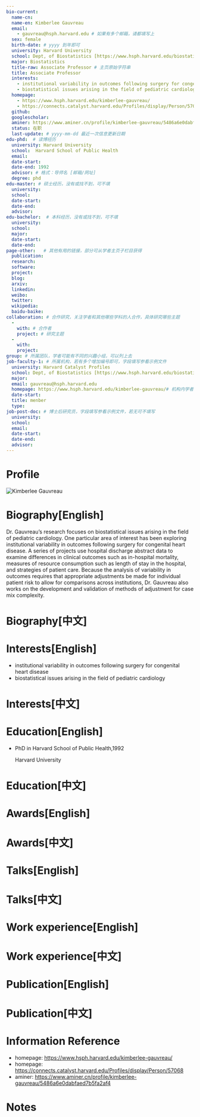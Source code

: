 ```yaml
---
bio-current:
  name-cn: 
  name-en: Kimberlee Gauvreau
  email: 
    - gauvreau@hsph.harvard.edu # 如果有多个邮箱，请都填写上
  sex: female
  birth-date: # yyyy 到年即可
  university: Harvard University 
  school: Dept, of Biostatistics [https://www.hsph.harvard.edu/biostatistics/] # 格式：学院名称[学院官网链接]
  major: Biostatistics
  title-raw: Associate Professor # 主页原始字符串
  title: Associate Professor
  interests: 
    - institutional variability in outcomes following surgery for congenital heart disease
    - biostatistical issues arising in the field of pediatric cardiology
  homepage: 
    - https://www.hsph.harvard.edu/kimberlee-gauvreau/
    - https://connects.catalyst.harvard.edu/Profiles/display/Person/57068
  github: 
  googlescholar:  
  aminer: https://www.aminer.cn/profile/kimberlee-gauvreau/5486a6e0dabfaed7b5fa2af4
  status: 在职
  last-update: # yyyy-mm-dd 最近一次信息更新日期
edu-phd:  # 读博经历
  university: Harvard University
  school:  Harvard School of Public Health
  email: 
  date-start: 
  date-end: 1992
  advisor: # 格式：导师名 [邮箱/网址]
  degree: phd
edu-master: # 硕士经历，没有或找不到，可不填
  university: 
  school: 
  date-start: 
  date-end: 
  advisor:
edu-bachelor:  # 本科经历，没有或找不到，可不填
  university: 
  school: 
  major: 
  date-start: 
  date-end: 
page-other:   # 其他有用的链接，部分可从学者主页子栏目获得
  publication: 
  research: 
  software: 
  project: 
  blog: 
  arxiv: 
  linkedin: 
  weibo:
  twitter:
  wikipedia:
  baidu-baike:
collaboration: # 合作研究，关注学者和其他哪些学科的人合作，具体研究哪些主题
  - 
    with: # 合作者
    project: # 研究主题
  - 
    with: 
    project: 
group: # 所属团队，学者可能有不同的兴趣小组，可以列上去
job-faculty-1: # 所属机构，若有多个增加编号即可，字段填写参看示例文件
  university: Harvard Catalyst Profiles 
  school: Dept, of Biostatistics [https://www.hsph.harvard.edu/biostatistics/]
  major: 
  email: gauvreau@hsph.harvard.edu
  homepage: https://www.hsph.harvard.edu/kimberlee-gauvreau/# 机构内学者主页
  date-start: 
  title: menber
  type: 
job-post-doc: # 博士后研究员，字段填写参看示例文件，若无可不填写
  university: 
  school: 
  email: 
  date-start: 
  date-end: 
  advisor: 
---
```


# Profile

![Kimberlee Gauvreau](https://cdn1.sph.harvard.edu/wp-content/uploads/sites/416/2012/08/gauvreau.jpg)

# Biography[English]

Dr. Gauvreau’s research focuses on biostatistical issues arising in the field of pediatric cardiology. One particular area of interest has been exploring institutional variability in outcomes following surgery for congenital heart disease. A series of projects use hospital discharge abstract data to examine differences in clinical outcomes such as in-hospital mortality, measures of resource consumption such as length of stay in the hospital, and strategies of patient care. Because the analysis of variability in outcomes requires that appropriate adjustments be made for individual patient risk to allow for comparisons across institutions, Dr. Gauvreau also works on the development and validation of methods of adjustment for case mix complexity.

# Biography[中文]

# Interests[English]

- institutional variability in outcomes following surgery for congenital heart disease
- biostatistical issues arising in the field of pediatric cardiology

# Interests[中文]

# Education[English]

- PhD in Harvard School of Public Health,1992
    
    Harvard University

# Education[中文]

# Awards[English]

# Awards[中文]

# Talks[English]

# Talks[中文]

# Work experience[English]

# Work experience[中文]

# Publication[English]

# Publication[中文]

# Information Reference

- homepage: https://www.hsph.harvard.edu/kimberlee-gauvreau/
- homepage: https://connects.catalyst.harvard.edu/Profiles/display/Person/57068
- aminer: https://www.aminer.cn/profile/kimberlee-gauvreau/5486a6e0dabfaed7b5fa2af4

# Notes